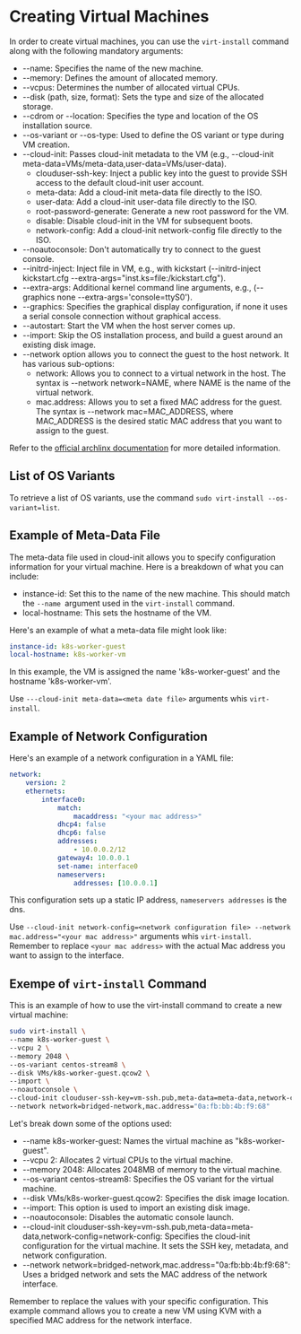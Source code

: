 # Creating Virtual Machines
In order to create virtual machines, you can use the `virt-install` command along with the following mandatory arguments:
* --name: Specifies the name of the new machine.
* --memory: Defines the amount of allocated memory.
* --vcpus: Determines the number of allocated virtual CPUs.
* --disk (path, size, format): Sets the type and size of the allocated storage.
* --cdrom or --location: Specifies the type and location of the OS installation source.
* --os-variant or --os-type: Used to define the OS variant or type during VM creation.
* --cloud-init: Passes cloud-init metadata to the VM (e.g., --cloud-init meta-data=VMs/meta-data,user-data=VMs/user-data).
    * clouduser-ssh-key: Inject a public key into the guest to provide SSH access to the default cloud-init user account.
    * meta-data: Add a cloud-init meta-data file directly to the ISO.
    * user-data: Add a cloud-init user-data file directly to the ISO.
    * root-password-generate: Generate a new root password for the VM.
    * disable: Disable cloud-init in the VM for subsequent boots.
    * network-config: Add a cloud-init network-config file directly to the ISO.
* --noautoconsole: Don't automatically try to connect to the guest console.
* --initrd-inject: Inject file in VM, e.g., with kickstart (--initrd-inject kickstart.cfg --extra-args="inst.ks=file:/kickstart.cfg").
* --extra-args: Additional kernel command line arguments, e.g., (--graphics none --extra-args='console=ttyS0').
* --graphics: Specifies the graphical display configuration, if none it uses a serial console connection without graphical access.
* --autostart: Start the VM when the host server comes up.
* --import: Skip the OS installation process, and build a guest around an existing disk image.
* --network option allows you to connect the guest to the host network. It has various sub-options:
    * network: Allows you to connect to a virtual network in the host. The syntax is --network network=NAME, where NAME is the name of the virtual network.
    * mac.address: Allows you to set a fixed MAC address for the guest. The syntax is --network mac=MAC_ADDRESS, where MAC_ADDRESS is the desired static MAC address that you want to assign to the guest.

Refer to the [official archlinx documentation](https://man.archlinux.org/man/virt-install.1) for more detailed information.

## List of OS Variants
To retrieve a list of OS variants, use the command `sudo virt-install --os-variant=list`.

## Example of Meta-Data File
The meta-data file used in cloud-init allows you to specify configuration information for your virtual machine.
Here is a breakdown of what you can include:
* instance-id: Set this to the name of the new machine. This should match the `--name `argument used in the `virt-install` command.
* local-hostname: This sets the hostname of the VM.

Here's an example of what a meta-data file might look like:
```yaml
instance-id: k8s-worker-guest
local-hostname: k8s-worker-vm
```

In this example, the VM is assigned the name 'k8s-worker-guest' and the hostname 'k8s-worker-vm'.

Use `---cloud-init meta-data=<meta date file>` arguments whis `virt-install`.

## Example of Network Configuration
Here's an example of a network configuration in a YAML file:
```yaml
network:
    version: 2
    ethernets:
        interface0:
            match:
                macaddress: "<your mac address>"
            dhcp4: false
            dhcp6: false
            addresses:
                - 10.0.0.2/12
            gateway4: 10.0.0.1
            set-name: interface0
            nameservers:
                addresses: [10.0.0.1]
```

This configuration sets up a static IP address, `nameservers addresses` is the dns.

Use `--cloud-init network-config=<network configuration file> --network mac.address="<your mac address>"` arguments whis `virt-install`.
Remember to replace `<your mac address>` with the actual Mac address you want to assign to the interface.

## Exempe of `virt-install` Command
This is an example of how to use the virt-install command to create a new virtual machine:
```bash
sudo virt-install \
--name k8s-worker-guest \
--vcpu 2 \
--memory 2048 \
--os-variant centos-stream8 \
--disk VMs/k8s-worker-guest.qcow2 \
--import \
--noautoconsole \
--cloud-init clouduser-ssh-key=vm-ssh.pub,meta-data=meta-data,network-config=network-config \
--network network=bridged-network,mac.address="0a:fb:bb:4b:f9:68"
```

Let's break down some of the options used:
* --name k8s-worker-guest: Names the virtual machine as "k8s-worker-guest".
* --vcpu 2: Allocates 2 virtual CPUs to the virtual machine.
* --memory 2048: Allocates 2048MB of memory to the virtual machine.
* --os-variant centos-stream8: Specifies the OS variant for the virtual machine.
* --disk VMs/k8s-worker-guest.qcow2: Specifies the disk image location.
* --import: This option is used to import an existing disk image.
* --noautoconsole: Disables the automatic console launch.
* --cloud-init clouduser-ssh-key=vm-ssh.pub,meta-data=meta-data,network-config=network-config: Specifies the cloud-init configuration for the virtual machine. It sets the SSH key, metadata, and network configuration.
* --network network=bridged-network,mac.address="0a:fb:bb:4b:f9:68": Uses a bridged network and sets the MAC address of the network interface.

Remember to replace the values with your specific configuration. This example command allows you to create a new VM using KVM with a specified MAC address for the network interface.